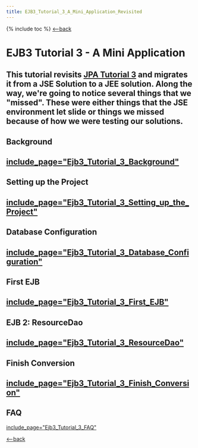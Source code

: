 ```yaml
---
title: EJB3_Tutorial_3_A_Mini_Application_Revisited
---
```

{% include toc %}
[<--back](EJB_3_and_Java_Persistence_API)

# EJB3 Tutorial 3 - A Mini Application

This tutorial revisits [JPA Tutorial 3](JPA_Tutorial_3_A_Mini_Application) and migrates it from a JSE Solution to a JEE solution. Along the way, we're going to notice several things that we "missed". These were either things that the JSE environment let slide or things we missed because of how we were testing our solutions.
----
## Background
[include_page="Ejb3_Tutorial_3_Background"](include_page="Ejb3_Tutorial_3_Background")
----
## Setting up the Project
[include_page="Ejb3_Tutorial_3_Setting_up_the_Project"](include_page="Ejb3_Tutorial_3_Setting_up_the_Project")
----
## Database Configuration
[include_page="Ejb3_Tutorial_3_Database_Configuration"](include_page="Ejb3_Tutorial_3_Database_Configuration")
----
## First EJB
[include_page="Ejb3_Tutorial_3_First_EJB"](include_page="Ejb3_Tutorial_3_First_EJB")
----
## EJB 2: ResourceDao
[include_page="Ejb3_Tutorial_3_ResourceDao"](include_page="Ejb3_Tutorial_3_ResourceDao")
----
## Finish Conversion
[include_page="Ejb3_Tutorial_3_Finish_Conversion"](include_page="Ejb3_Tutorial_3_Finish_Conversion")
----
## FAQ
[include_page="Ejb3_Tutorial_3_FAQ"](include_page="Ejb3_Tutorial_3_FAQ")

[<--back](EJB_3_and_Java_Persistence_API)

